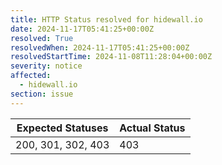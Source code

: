 ```yaml
---
title: HTTP Status resolved for hidewall.io
date: 2024-11-17T05:41:25+00:00Z
resolved: True
resolvedWhen: 2024-11-17T05:41:25+00:00Z
resolvedStartTime: 2024-11-08T11:28:04+00:00Z
severity: notice
affected:
  - hidewall.io
section: issue
---
```


| Expected Statuses | Actual Status  |
|-------------------|----------------|
| 200, 301, 302, 403 | 403 |
